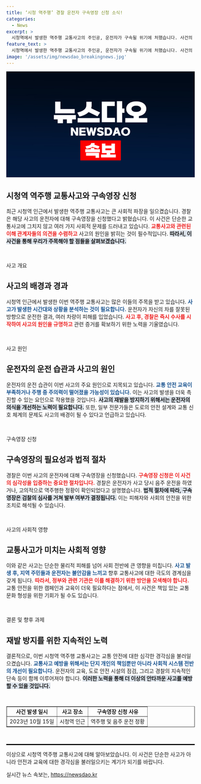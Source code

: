 ```yaml
---
title: ‘시청 역주행’ 경찰 운전자 구속영장 신청 소식!
categories:
  - News
excerpt: >
  시청역에서 발생한 역주행 교통사고의 주인공, 운전자가 구속될 위기에 처했습니다. 사건의 전말과 충격적인 사실들을 함께 확인해보세요!
feature_text: >
  시청역에서 발생한 역주행 교통사고의 주인공, 운전자가 구속될 위기에 처했습니다. 사건의 전말과 충격적인 사실들을 함께 확인해보세요!
image: '/assets/img/newsdao_breakingnews.jpg'
---
```


<p><img src="/assets/img/newsdao_breakingnews.jpg" alt="flaretime 속보" /></p>

<h2 data-ke-size="size26">시청역 역주행 교통사고와 구속영장 신청</h2>

<p data-ke-size="size16">최근 시청역 인근에서 발생한 역주행 교통사고는 큰 사회적 파장을 일으켰습니다. 경찰은 해당 사고의 운전자에 대해 구속영장을 신청했다고 밝혔습니다. 이 사건은 단순한 교통사고에 그치지 않고 여러 가지 사회적 문제를 드러내고 있습니다. <b><span style="color: #ee2323;">교통사고와 관련된 이해 관계자들의 의견을 수렴하고</span></b> 사고의 원인을 밝히는 것이 필수적입니다. <b><span style="background-color: #21538527;">따라서, 이 사건을 통해 우리가 주목해야 할 점들을 살펴보겠습니다.</span></b></p>

<p data-ke-size="size16">&nbsp;</p>

<p>사고 개요</p>

<h2 data-ke-size="size26">사고의 배경과 경과</h2>

<p data-ke-size="size16">시청역 인근에서 발생한 이번 역주행 교통사고는 많은 이들의 주목을 받고 있습니다. <b><span style="color: #1a5490;">사고가 발생한 시간대와 상황을 분석하는 것이 필요합니다.</span></b> 운전자가 자신의 차를 잘못된 방향으로 운전한 결과, 여러 차량이 피해를 입었습니다. <b><span style="color: #ee2323;">사고 후, 경찰은 즉시 수사를 시작하여 사고의 원인을 규명하고</span></b> 관련 증거를 확보하기 위한 노력을 기울였습니다.</p>

<p data-ke-size="size16">&nbsp;</p>

<p>사고 원인</p>

<h2 data-ke-size="size26">운전자의 운전 습관과 사고의 원인</h2>

<p data-ke-size="size16">운전자의 운전 습관이 이번 사고의 주요 원인으로 지목되고 있습니다. <b><span style="color: #1a5490;">교통 안전 교육이 부족하거나 주행 중 주의력이 떨어졌을 가능성이 있습니다.</span></b> 이는 사고의 발생을 더욱 촉진할 수 있는 요인으로 작용했을 것입니다. <b><span style="background-color: #21538527;">사고의 재발을 방지하기 위해서는 운전자의 의식을 개선하는 노력이 필요합니다.</span></b> 또한, 일부 전문가들은 도로의 안전 설계와 교통 신호 체계의 문제도 사고의 배경이 될 수 있다고 언급하고 있습니다.</p>

<p data-ke-size="size16">&nbsp;</p>

<p>구속영장 신청</p>

<h2 data-ke-size="size26">구속영장의 필요성과 법적 절차</h2>

<p data-ke-size="size16">경찰은 이번 사고의 운전자에 대해 구속영장을 신청했습니다. <b><span style="color: #ee2323;">구속영장 신청은 이 사건의 심각성을 입증하는 중요한 절차입니다.</span></b> 경찰은 운전자가 사고 당시 음주 운전을 하였거나, 고의적으로 역주행한 정황이 확인되었다고 설명했습니다. <b><span style="background-color: #21538527;">법적 절차에 따라, 구속영장은 검찰의 심사를 거쳐 발부 여부가 결정됩니다.</span></b> 이는 피해자와 사회의 안전을 위한 조치로 해석될 수 있습니다.</p>

<p data-ke-size="size16">&nbsp;</p>

<p>사고의 사회적 영향</p>

<h2 data-ke-size="size26">교통사고가 미치는 사회적 영향</h2>

<p data-ke-size="size16">이와 같은 사고는 단순한 물리적 피해를 넘어 사회 전반에 큰 영향을 미칩니다. <b><span style="color: #1a5490;">사고 발생 후, 지역 주민들과 운전자는 불안감을 느끼고</span></b> 향후 교통사고에 대한 극도의 경계심을 갖게 됩니다. <b><span style="color: #ee2323;">따라서, 정부와 관련 기관은 이를 해결하기 위한 방안을 모색해야 합니다.</span></b> 교통 안전을 위한 캠페인과 교육이 더욱 필요하다는 점에서, 이 사건은 책임 있는 교통 문화 형성을 위한 기회가 될 수도 있습니다.</p>

<p data-ke-size="size16">&nbsp;</p>

<p>결론 및 향후 과제</p>

<h2 data-ke-size="size26">재발 방지를 위한 지속적인 노력</h2>

<p data-ke-size="size16">결론적으로, 이번 시청역 역주행 교통사고는 교통 안전에 대한 심각한 경각심을 불러일으켰습니다. <b><span style="color: #1a5490;">교통사고 예방을 위해서는 단지 개인의 책임뿐만 아니라 사회적 시스템 전반의 개선이 필요합니다.</span></b> 운전자의 교육, 도로 안전 시설의 점검, 그리고 경찰의 지속적인 단속 등이 함께 이루어져야 합니다. <b><span style="background-color: #21538527;">이러한 노력을 통해 더 이상의 안타까운 사고를 예방할 수 있을 것입니다.</span></b></p>

<p data-ke-size="size16">&nbsp;</p>

<table border="1" style="text-align: center;">
    <tr>
        <td style="text-align: center; height: 17px;"><b>사건 발생 일시</b></td>
        <td style="text-align: center; height: 17px;"><b>사고 장소</b></td>
        <td style="text-align: center; height: 17px;"><b>구속영장 신청 사유</b></td>
    </tr>
    <tr>
        <td style="text-align: center; height: 17px;">2023년 10월 15일</td>
        <td style="text-align: center; height: 17px;">시청역 인근</td>
        <td style="text-align: center; height: 17px;">역주행 및 음주 운전 정황</td>
    </tr>
</table>

<p data-ke-size="size16">&nbsp;</p>

<hr style="border: 1px solid #000;" />

<p data-ke-size="size16">이상으로 시청역 역주행 교통사고에 대해 알아보았습니다. 이 사건은 단순한 사고가 아니라 안전과 교육에 대한 경각심을 불러일으키는 계기가 되기를 바랍니다.</p>
실시간 뉴스 속보는, <a href="https://newsdao.kr" rel="dofollow">https://newsdao.kr</a>


